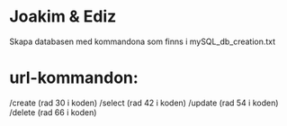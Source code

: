 # Joakim & Ediz

Skapa databasen med kommandona som finns i mySQL_db_creation.txt

# url-kommandon:
/create (rad 30 i koden)
/select (rad 42 i koden)
/update (rad 54 i koden)
/delete (rad 66 i koden)
